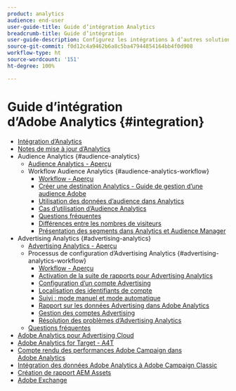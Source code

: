 ```yaml
---
product: analytics
audience: end-user
user-guide-title: Guide d’intégration Analytics
breadcrumb-title: Guide d’intégration
user-guide-description: Configurez les intégrations à d’autres solutions Adobe Experience Cloud, telles qu’Audience Manager et Advertising Cloud.
source-git-commit: f0d12c4a9462b6a8c5ba47944854164bb4f0d908
workflow-type: ht
source-wordcount: '151'
ht-degree: 100%

---
```



# Guide d’intégration d’Adobe Analytics {#integration}

+ [Intégration d’Analytics](home.md)
+ [Notes de mise à jour d’Analytics](https://experienceleague.adobe.com/docs/analytics/release-notes/latest.html?lang=fr)
+ Audience Analytics {#audience-analytics}
   + [Audience Analytics - Aperçu](c-audience-analytics/mc-audiences-aam.md)
   + Workflow Audience Analytics {#audience-analytics-workflow}
      + [Workflow - Aperçu](c-audience-analytics/c-workflow/audiences-workflow.md)
      + [Créer une destination Analytics - Guide de gestion d’une audience Adobe](https://experienceleague.adobe.com/docs/audience-manager/user-guide/features/destinations/experience-cloud-destinations/create-analytics-destination.html?lang=fr)
      + [Utilisation des données d’audience dans Analytics](c-audience-analytics/c-workflow/use-audience-data-analytics.md)
      + [Cas d’utilisation d’Audience Analytics](c-audience-analytics/aam-audience-use-cases.md)
      + [Questions fréquentes](c-audience-analytics/mc-audiences-faqs.md)
      + [Différences entre les nombres de visiteurs](c-audience-analytics/visitor-count-reconciliation.md)
      + [Présentation des segments dans Analytics et Audience Manager](c-audience-analytics/aam-analytics-segments.md)
+ Advertising Analytics {#advertising-analytics}
   + [Advertising Analytics - Aperçu](c-advertising-analytics/overview.md)
   + Processus de configuration d’Advertising Analytics {#advertising-analytics-workflow}
      + [Workflow - Aperçu](c-advertising-analytics/c-adanalytics-workflow/aa-workflow.md)
      + [Activation de la suite de rapports pour Advertising Analytics](c-advertising-analytics/c-adanalytics-workflow/aa-provision-rs.md)
      + [Configuration d’un compte Advertising](c-advertising-analytics/c-adanalytics-workflow/aa-create-ad-account.md)
      + [Localisation des identifiants de compte](c-advertising-analytics/c-adanalytics-workflow/aa-locate-account-id.md)
      + [Suivi : mode manuel et mode automatique](c-advertising-analytics/c-adanalytics-workflow/aa-manual-vs-automatic-tracking.md)
      + [Rapport sur les données Advertising dans Adobe Analytics](c-advertising-analytics/c-adanalytics-workflow/aa-report-ad-data-an.md)
      + [Gestion des comptes Advertising](c-advertising-analytics/c-adanalytics-workflow/aa-manage-ad-accounts.md)
      + [Résolution des problèmes d’Advertising Analytics](c-advertising-analytics/c-adanalytics-workflow/aa-troubleshooting.md)
   + [Questions fréquentes](c-advertising-analytics/aa-faq.md)
+ [Adobe Analytics pour Advertising Cloud](https://experienceleague.adobe.com/docs/advertising-cloud/integrations/analytics/overview.html?lang=fr)
+ [Adobe Analytics for Target - A4T](https://experienceleague.adobe.com/docs/target/using/integrate/a4t/a4t.html?lang=fr)
+ [Compte rendu des performances Adobe Campaign dans Adobe Analytics](adobe-campaign.md)
+ [Intégration des données Adobe Analytics à Adobe Campaign Classic](analytics-to-campaign-classic.md)
+ [Création de rapport AEM Assets](aem-assets-reporting.md)
+ [Adobe Exchange](https://exchange.adobe.com)

